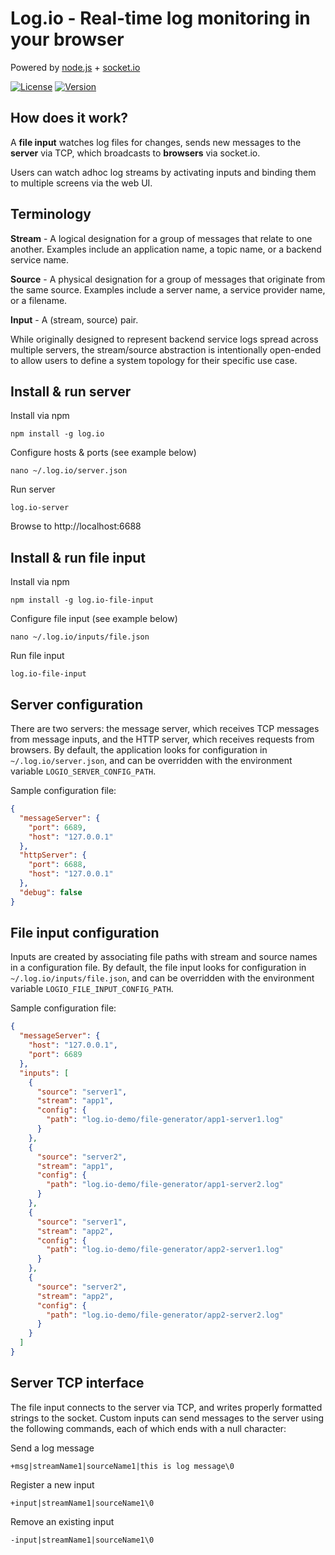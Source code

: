 Log.io - Real-time log monitoring in your browser
=================================================

Powered by [node.js](http://nodejs.org) + [socket.io](http://socket.io)

[![License](https://img.shields.io/badge/License-Apache%202.0-blue.svg)](https://opensource.org/licenses/Apache2.0)
[![Version](https://img.shields.io/badge/node-%3E%3D%2012-brightgreen)](https://opensource.org/licenses/Apache2.0)

## How does it work?

A **file input** watches log files for changes, sends new messages to the **server** via TCP, which broadcasts to **browsers** via socket.io.

Users can watch adhoc log streams by activating inputs and binding them to multiple screens via the web UI.

## Terminology

**Stream** - A logical designation for a group of messages that relate to one another.  Examples include an application name, a topic name, or a backend service name.

**Source** - A physical designation for a group of messages that originate from the same source.  Examples include a server name, a service provider name, or a filename.

**Input** - A (stream, source) pair.

While originally designed to represent backend service logs spread across multiple servers, the stream/source abstraction is intentionally open-ended to allow users to define a system topology for their specific use case.

## Install & run server

Install via npm

```
npm install -g log.io
```

Configure hosts & ports (see example below)

```
nano ~/.log.io/server.json
```

Run server

```
log.io-server
```

Browse to http://localhost:6688

## Install & run file input

Install via npm

```
npm install -g log.io-file-input
```

Configure file input (see example below)

```
nano ~/.log.io/inputs/file.json
```

Run file input

```
log.io-file-input
```

## Server configuration

There are two servers: the message server, which receives TCP messages from message inputs, and the HTTP server, which receives requests from browsers.  By default, the application looks for configuration in `~/.log.io/server.json`, and can be overridden with the environment variable `LOGIO_SERVER_CONFIG_PATH`.

Sample configuration file:

```json
{
  "messageServer": {
    "port": 6689,
    "host": "127.0.0.1"
  },
  "httpServer": {
    "port": 6688,
    "host": "127.0.0.1"
  },
  "debug": false
}

```

## File input configuration

Inputs are created by associating file paths with stream and source names in a configuration file.  By default, the file input looks for configuration in `~/.log.io/inputs/file.json`, and can be overridden with the environment variable `LOGIO_FILE_INPUT_CONFIG_PATH`.

Sample configuration file:

```json
{
  "messageServer": {
    "host": "127.0.0.1",
    "port": 6689
  },
  "inputs": [
    {
      "source": "server1",
      "stream": "app1",
      "config": {
        "path": "log.io-demo/file-generator/app1-server1.log"
      }
    },
    {
      "source": "server2",
      "stream": "app1",
      "config": {
        "path": "log.io-demo/file-generator/app1-server2.log"
      }
    },
    {
      "source": "server1",
      "stream": "app2",
      "config": {
        "path": "log.io-demo/file-generator/app2-server1.log"
      }
    },
    {
      "source": "server2",
      "stream": "app2",
      "config": {
        "path": "log.io-demo/file-generator/app2-server2.log"
      }
    }
  ]
}

```


## Server TCP interface

The file input connects to the server via TCP, and writes properly formatted strings to the socket.  Custom inputs can send messages to the server using the following commands, each of which ends with a null character:

Send a log message

```
+msg|streamName1|sourceName1|this is log message\0
```

Register a new input

```
+input|streamName1|sourceName1\0
```

Remove an existing input

```
-input|streamName1|sourceName1\0
```
